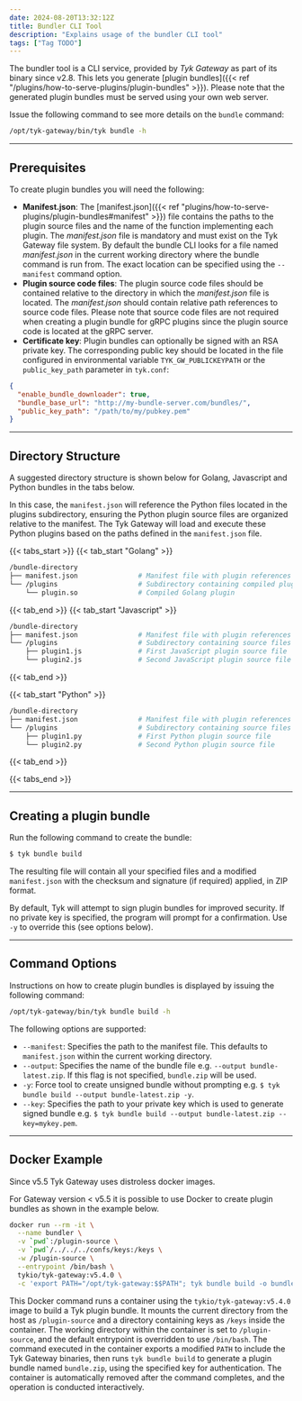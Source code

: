 ```yaml
---
date: 2024-08-20T13:32:12Z
title: Bundler CLI Tool
description: "Explains usage of the bundler CLI tool"
tags: ["Tag TODO"]
---
```


The bundler tool is a CLI service, provided by _Tyk Gateway_ as part of its binary since v2.8. This lets you generate
[plugin bundles]({{< ref "/plugins/how-to-serve-plugins/plugin-bundles" >}}). Please note that the generated plugin bundles
must be served using your own web server.

Issue the following command to see more details on the `bundle` command:

```bash
/opt/tyk-gateway/bin/tyk bundle -h
```

---

## Prerequisites

To create plugin bundles you will need the following:

- **Manifest.json**: The [manifest.json]({{< ref "plugins/how-to-serve-plugins/plugin-bundles#manifest" >}}) file
  contains the paths to the plugin source files and the name of the function implementing each plugin. The
  _manifest.json_ file is mandatory and must exist on the Tyk Gateway file system. By default the bundle CLI looks for
  a file named _manifest.json_ in the current working directory where the bundle command is run from. The exact location
  can be specified using the `--manifest` command option.
- **Plugin source code files**: The plugin source code files should be contained relative to the directory in which the
  _manifest.json_ file is located. The _manifest.json_ should contain relative path references to source code files.
  Please note that source code files are not required when creating a plugin bundle for gRPC plugins since the plugin
  source code is located at the gRPC server.
- **Certificate key**: Plugin bundles can optionally be signed with an RSA private key. The corresponding public key
  should be located in the file configured in environmental variable `TYK_GW_PUBLICKEYPATH` or the `public_key_path`
  parameter in `tyk.conf`:

```json
{
  "enable_bundle_downloader": true,
  "bundle_base_url": "http://my-bundle-server.com/bundles/",
  "public_key_path": "/path/to/my/pubkey.pem"
}
```

---

## Directory Structure

A suggested directory structure is shown below for Golang, Javascript and Python bundles in the tabs below.

In this case, the `manifest.json` will reference the Python files located in the plugins subdirectory, ensuring the
Python plugin source files are organized relative to the manifest. The Tyk Gateway will load and execute these Python
plugins based on the paths defined in the `manifest.json` file.

{{< tabs_start >}} {{< tab_start "Golang" >}}

```bash
/bundle-directory
├── manifest.json               # Manifest file with plugin references
└── /plugins                    # Subdirectory containing compiled plugin
    └── plugin.so               # Compiled Golang plugin
```

{{< tab_end >}} {{< tab_start "Javascript" >}}

```bash
/bundle-directory
├── manifest.json               # Manifest file with plugin references
└── /plugins                    # Subdirectory containing source files
    ├── plugin1.js              # First JavaScript plugin source file
    └── plugin2.js              # Second JavaScript plugin source file
```

{{< tab_end >}}

{{< tab_start "Python" >}}

```bash
/bundle-directory
├── manifest.json               # Manifest file with plugin references
└── /plugins                    # Subdirectory containing source files
    ├── plugin1.py              # First Python plugin source file
    └── plugin2.py              # Second Python plugin source file
```

{{< tab_end >}}

{{< tabs_end >}}

---

## Creating a plugin bundle

Run the following command to create the bundle:

```bash
$ tyk bundle build
```

The resulting file will contain all your specified files and a modified `manifest.json` with the checksum and signature
(if required) applied, in ZIP format.

By default, Tyk will attempt to sign plugin bundles for improved security. If no private key is specified, the program
will prompt for a confirmation. Use `-y` to override this (see options below).

---

## Command Options

Instructions on how to create plugin bundles is displayed by issuing the following command:

```bash
/opt/tyk-gateway/bin/tyk bundle build -h
```

The following options are supported:

- `--manifest`: Specifies the path to the manifest file. This defaults to `manifest.json` within the current working
  directory.
- `--output`: Specifies the name of the bundle file e.g. `--output bundle-latest.zip`. If this flag is not specified,
  `bundle.zip` will be used.
- `-y`: Force tool to create unsigned bundle without prompting e.g. `$ tyk bundle build --output bundle-latest.zip -y`.
- `--key`: Specifies the path to your private key which is used to generate signed bundle e.g.
  `$ tyk bundle build --output bundle-latest.zip --key=mykey.pem`.

---

## Docker Example

Since v5.5 Tyk Gateway uses distroless docker images.

For Gateway version < v5.5 it is possible to use Docker to create plugin bundles as shown in the example below.

```bash
docker run --rm -it \
  --name bundler \
  -v `pwd`:/plugin-source \
  -v `pwd`/../../../confs/keys:/keys \
  -w /plugin-source \
  --entrypoint /bin/bash \
  tykio/tyk-gateway:v5.4.0 \
  -c 'export PATH="/opt/tyk-gateway:$$PATH"; tyk bundle build -o bundle.zip -k /keys/key.pem'
```

This Docker command runs a container using the `tykio/tyk-gateway:v5.4.0` image to build a Tyk plugin bundle. It mounts
the current directory from the host as `/plugin-source` and a directory containing keys as `/keys` inside the container.
The working directory within the container is set to `/plugin-source`, and the default entrypoint is overridden to use
`/bin/bash`. The command executed in the container exports a modified `PATH` to include the Tyk Gateway binaries, then
runs `tyk bundle build` to generate a plugin bundle named `bundle.zip`, using the specified key for authentication. The
container is automatically removed after the command completes, and the operation is conducted interactively.
